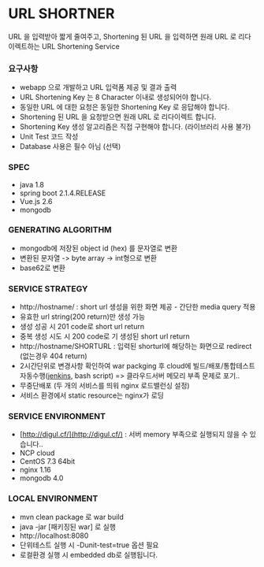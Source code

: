 # URL SHORTNER
URL 을 입력받아 짧게 줄여주고, Shortening 된 URL 을 입력하면 원래 URL 로 리다이렉트하는 URL
Shortening Service


### 요구사항
* webapp 으로 개발하고 URL 입력폼 제공 및 결과 출력
* URL Shortening Key 는 8 Character 이내로 생성되어야 합니다.
* 동일한 URL 에 대한 요청은 동일한 Shortening Key 로 응답해야 합니다.
* Shortening 된 URL 을 요청받으면 원래 URL 로 리다이렉트 합니다.
* Shortening Key 생성 알고리즘은 직접 구현해야 합니다. (라이브러리 사용 불가)
* Unit Test 코드 작성
* Database 사용은 필수 아님 (선택)


### SPEC
* java 1.8
* spring boot 2.1.4.RELEASE
* Vue.js 2.6
* mongodb 


### GENERATING ALGORITHM
* mongodb에 저장된 object id (hex) 를 문자열로 변환
* 변환된 문자열 -> byte array -> int형으로 변환
* base62로 변환

### SERVICE STRATEGY
* http://hostname/ : short url 생성을 위한 화면 제공 - 간단한 media query 적용
* 유효한 url string(200 return)만 생성 가능
* 생성 성공 시 201 code로 short url return
* 중복 생성 시도 시 200 code로 기 생성된 short url return
* http://hostname/SHORTURL : 입력된 shorturl에 해당하는 화면으로 redirect (없는경우 404 return)
* 2시간단위로 변경사항 확인하여 war packging 후 cloud에 빌드/배포/통합테스트 자동수행([jenkins](http://jenkins.digul.cf), bash script) => 클라우드서버 메모리 부족 문제로 포기..
* 무중단배포 (두 개의 서비스를 띄워 nginx 로드밸런싱 설정)
* 서비스 환경에서 static resource는 nginx가 로딩

### SERVICE ENVIRONMENT
* [http://digul.cf/](http://digul.cf/) : 서버 memory 부족으로 실행되지 않을 수 있습니다..
* NCP cloud
* CentOS 7.3 64bit
* nginx 1.16 
* mongodb 4.0

### LOCAL ENVIRONMENT
* mvn clean package 로 war build 
* java -jar [패키징된 war] 로 실행
* http://localhost:8080 
* 단위테스트 실행 시 -Dunit-test=true 옵션 필요
* 로컬환경 실행 시 embedded db로 실행됩니다.


